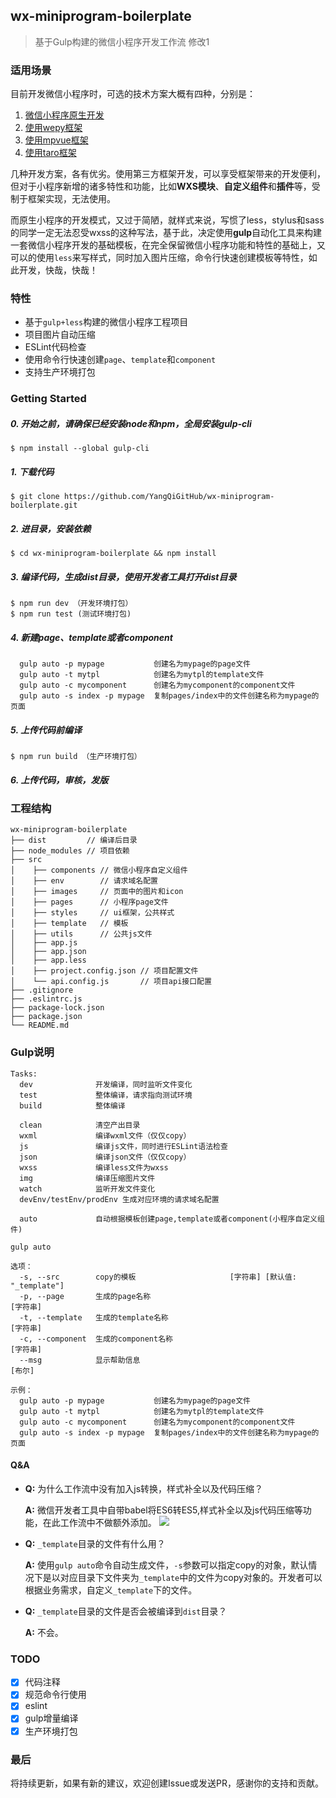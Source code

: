 ## wx-miniprogram-boilerplate
>基于Gulp构建的微信小程序开发工作流
修改1
### 适用场景

目前开发微信小程序时，可选的技术方案大概有四种，分别是：
1. [微信小程序原生开发](https://developers.weixin.qq.com/miniprogram/dev/)
2. [使用wepy框架](https://tencent.github.io/wepy/index.html)
3. [使用mpvue框架](http://mpvue.com/)
4. [使用taro框架](https://github.com/NervJS/taro)

几种开发方案，各有优劣。使用第三方框架开发，可以享受框架带来的开发便利，但对于小程序新增的诸多特性和功能，比如**WXS模块**、**自定义组件**和**插件**等，受制于框架实现，无法使用。

而原生小程序的开发模式，又过于简陋，就样式来说，写惯了less，stylus和sass的同学一定无法忍受wxss的这种写法，基于此，决定使用**gulp**自动化工具来构建一套微信小程序开发的基础模板，在完全保留微信小程序功能和特性的基础上，又可以的使用`less`来写样式，同时加入图片压缩，命令行快速创建模板等特性，如此开发，快哉，快哉！

### 特性

+ 基于`gulp+less`构建的微信小程序工程项目
+ 项目图片自动压缩
+ ESLint代码检查
+ 使用命令行快速创建`page`、`template`和`component`
+ 支持生产环境打包

### Getting Started

##### 0. 开始之前，请确保已经安装node和npm，全局安装gulp-cli
```
$ npm install --global gulp-cli
```
##### 1. 下载代码
```
$ git clone https://github.com/YangQiGitHub/wx-miniprogram-boilerplate.git
```
##### 2. 进目录，安装依赖
```
$ cd wx-miniprogram-boilerplate && npm install
```
##### 3. 编译代码，生成dist目录，使用开发者工具打开dist目录
```
$ npm run dev （开发环境打包）
$ npm run test (测试环境打包)
```
##### 4. 新建page、template或者component
```
  gulp auto -p mypage           创建名为mypage的page文件
  gulp auto -t mytpl            创建名为mytpl的template文件
  gulp auto -c mycomponent      创建名为mycomponent的component文件
  gulp auto -s index -p mypage  复制pages/index中的文件创建名称为mypage的页面
```
##### 5. 上传代码前编译
```
$ npm run build （生产环境打包）
```
##### 6. 上传代码，审核，发版

### 工程结构
```
wx-miniprogram-boilerplate
├── dist         // 编译后目录
├── node_modules // 项目依赖
├── src 
│    ├── components // 微信小程序自定义组件
│    ├── env        // 请求域名配置
│    ├── images     // 页面中的图片和icon
│    ├── pages      // 小程序page文件
│    ├── styles     // ui框架，公共样式
│    ├── template   // 模板
│    ├── utils      // 公共js文件
│    ├── app.js
│    ├── app.json
│    ├── app.less
│    ├── project.config.json // 项目配置文件
│    └── api.config.js       // 项目api接口配置
├── .gitignore
├── .eslintrc.js
├── package-lock.json
├── package.json
└── README.md

```

### Gulp说明

```
Tasks:
  dev              开发编译，同时监听文件变化
  test             整体编译，请求指向测试环境
  build            整体编译

  clean            清空产出目录
  wxml             编译wxml文件（仅仅copy）
  js               编译js文件，同时进行ESLint语法检查
  json             编译json文件（仅仅copy）
  wxss             编译less文件为wxss
  img              编译压缩图片文件
  watch            监听开发文件变化
  devEnv/testEnv/prodEnv 生成对应环境的请求域名配置

  auto             自动根据模板创建page,template或者component(小程序自定义组件)

gulp auto 

选项：
  -s, --src        copy的模板                     [字符串] [默认值: "_template"]
  -p, --page       生成的page名称                                       [字符串]
  -t, --template   生成的template名称                                   [字符串]
  -c, --component  生成的component名称                                  [字符串]
  --msg            显示帮助信息                                           [布尔]

示例：
  gulp auto -p mypage           创建名为mypage的page文件
  gulp auto -t mytpl            创建名为mytpl的template文件
  gulp auto -c mycomponent      创建名为mycomponent的component文件
  gulp auto -s index -p mypage  复制pages/index中的文件创建名称为mypage的页面
```

#### Q&A
- **Q:** 为什么工作流中没有加入js转换，样式补全以及代码压缩？


  **A:** 微信开发者工具中自带babel将ES6转ES5,样式补全以及js代码压缩等功能，在此工作流中不做额外添加。
![](https://img002.qufenqi.com/products/e5/21/e521bb1b6e01b197f22c44ea27f7313d.png)


- **Q:** `_template`目录的文件有什么用？


  **A:** 使用`gulp auto`命令自动生成文件，`-s`参数可以指定copy的对象，默认情况下是以对应目录下文件夹为`_template`中的文件为copy对象的。开发者可以根据业务需求，自定义`_template`下的文件。


- **Q:** `_template`目录的文件是否会被编译到`dist`目录？


  **A:** 不会。

### TODO
- [x] 代码注释
- [x] 规范命令行使用
- [x] eslint
- [x] gulp增量编译
- [x] 生产环境打包

### 最后
将持续更新，如果有新的建议，欢迎创建Issue或发送PR，感谢你的支持和贡献。
